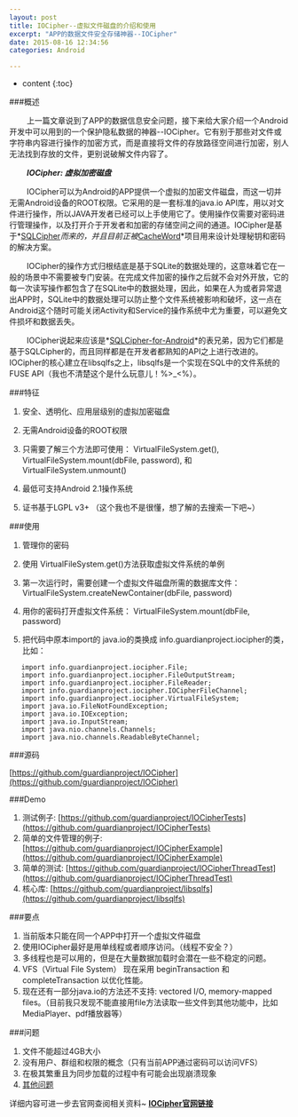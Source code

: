 ```yaml
---
layout: post
title: IOCipher--虚拟文件磁盘的介绍和使用
excerpt: "APP的数据文件安全存储神器--IOCipher"
date: 2015-08-16 12:34:56
categories: Android

---
```


* content
{:toc}


###概述

&nbsp;&nbsp;&nbsp;&nbsp;&nbsp;&nbsp;&nbsp; 上一篇文章说到了APP的数据信息安全问题，接下来给大家介绍一个Android开发中可以用到的一个保护隐私数据的神器--IOCipher。它有别于那些对文件或字符串内容进行操作的加密方式，而是直接将文件的存放路径空间进行加密，别人无法找到存放的文件，更别说破解文件内容了。

&nbsp;&nbsp;&nbsp;&nbsp;&nbsp;&nbsp;&nbsp; ***IOCipher: 虚拟加密磁盘***

&nbsp;&nbsp;&nbsp;&nbsp;&nbsp;&nbsp;&nbsp; IOCipher可以为Android的APP提供一个虚拟的加密文件磁盘，而这一切并无需Android设备的ROOT权限。它采用的是一套标准的java.io API库，用以对文件进行操作，所以JAVA开发者已经可以上手使用它了。使用操作仅需要对密码进行管理操作，以及打开介于开发者和加密的存储空间之间的通道。IOCipher是基于*[SQLCipher](http://sqlcipher.net/)*而来的，并且目前正被*[CacheWord](https://github.com/guardianproject/IOCipher)*项目用来设计处理秘钥和密码的解决方案。

&nbsp;&nbsp;&nbsp;&nbsp;&nbsp;&nbsp;&nbsp; IOCipher的操作方式归根结底是基于SQLite的数据处理的，这意味着它在一般的场景中不需要被专门安装。在完成文件加密的操作之后就不会对外开放，它的每一次读写操作都包含了在SQLite中的数据处理，因此，如果在人为或者异常退出APP时，SQLite中的数据处理可以防止整个文件系统被影响和破坏，这一点在Android这个随时可能关闭Activity和Service的操作系统中尤为重要，可以避免文件损坏和数据丢失。

 &nbsp;&nbsp;&nbsp;&nbsp;&nbsp;&nbsp;&nbsp; IOCipher说起来应该是*[SQLCipher-for-Android](https://www.zetetic.net/sqlcipher/sqlcipher-for-android/)*的表兄弟，因为它们都是基于SQLCipher的，而且同样都是在开发者都熟知的API之上进行改进的。IOCipher的核心建立在libsqlfs之上，libsqlfs是一个实现在SQL中的文件系统的FUSE API（我也不清楚这个是什么玩意儿！%>_<%）。
 

###特征

1. 安全、透明化、应用层级别的虚拟加密磁盘

2. 无需Android设备的ROOT权限

3. 只需要了解三个方法即可使用： VirtualFileSystem.get(), VirtualFileSystem.mount(dbFile, password), 和 VirtualFileSystem.unmount()

4. 最低可支持Android 2.1操作系统

5. 证书基于LGPL v3+ （这个我也不是很懂，想了解的去搜索一下吧~）
 
 
###使用

1. 管理你的密码

2. 使用 VirtualFileSystem.get()方法获取虚拟文件系统的单例

3. 第一次运行时，需要创建一个虚拟文件磁盘所需的数据库文件：VirtualFileSystem.createNewContainer(dbFile, password)

4. 用你的密码打开虚拟文件系统： VirtualFileSystem.mount(dbFile, password)

5. 把代码中原本import的 java.io的类换成 info.guardianproject.iocipher的类， 比如：

 ```
	import info.guardianproject.iocipher.File;
	import info.guardianproject.iocipher.FileOutputStream;
	import info.guardianproject.iocipher.FileReader;
	import info.guardianproject.iocipher.IOCipherFileChannel;
	import info.guardianproject.iocipher.VirtualFileSystem;
	import java.io.FileNotFoundException;
	import java.io.IOException;
	import java.io.InputStream;
	import java.nio.channels.Channels;
	import java.nio.channels.ReadableByteChannel;
```


###源码

[https://github.com/guardianproject/IOCipher](https://github.com/guardianproject/IOCipher)

###Demo

1. 测试例子: [https://github.com/guardianproject/IOCipherTests](https://github.com/guardianproject/IOCipherTests)
2. 简单的文件管理的例子: [https://github.com/guardianproject/IOCipherExample](https://github.com/guardianproject/IOCipherExample)
3. 简单的测试: [https://github.com/guardianproject/IOCipherThreadTest](https://github.com/guardianproject/IOCipherThreadTest)
4. 核心库: [https://github.com/guardianproject/libsqlfs](https://github.com/guardianproject/libsqlfs)

###要点

1. 当前版本只能在同一个APP中打开一个虚拟文件磁盘
2. 使用IOCipher最好是用单线程或者顺序访问。（线程不安全？）
3. 多线程也是可以用的，但是在大量数据加载时会潜在一些不稳定的问题。
4. VFS（Virtual File System） 现在采用 beginTransaction 和 completeTransaction 以优化性能。
5. 现在还有一部分java.io的方法还不支持: vectored I/O, memory-mapped files。（目前我只发现不能直接用file方法读取一些文件到其他功能中，比如MediaPlayer、pdf播放器等）

###问题

1. 文件不能超过4GB大小
2. 没有用户、群组和权限的概念（只有当前APP通过密码可以访问VFS）
3. 在极其繁重且为同步加载的过程中有可能会出现崩溃现象
4. [其他问题](https://dev.guardianproject.info/projects/iocipher/issues)

详细内容可进一步去官网查阅相关资料~ **[IOCipher官网链接](https://guardianproject.info/code/iocipher/)**

 